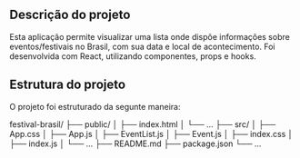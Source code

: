 ## Descrição do projeto

Esta aplicação permite visualizar uma lista onde dispõe informações sobre eventos/festivais no Brasil, com sua data e local de acontecimento. Foi desenvolvida com React, utilizando componentes, props e hooks.

## Estrutura do projeto

O projeto foi estruturado da segunte maneira:

festival-brasil/
├── public/
│   ├── index.html
│   └── ...
├── src/
│   ├── App.css
│   ├── App.js
│   ├── EventList.js
│   ├── Event.js
│   ├── index.css
│   ├── index.js
│   └── ...
├── README.md
├── package.json
└── ...